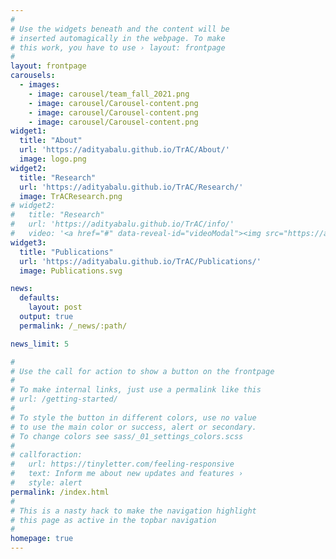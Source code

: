 ```yaml
---
#
# Use the widgets beneath and the content will be
# inserted automagically in the webpage. To make
# this work, you have to use › layout: frontpage
#
layout: frontpage
carousels:
  - images: 
    - image: carousel/team_fall_2021.png
    - image: carousel/Carousel-content.png
    - image: carousel/Carousel-content.png
    - image: carousel/Carousel-content.png
widget1:
  title: "About"
  url: 'https://adityabalu.github.io/TrAC/About/'
  image: logo.png
widget2:
  title: "Research"
  url: 'https://adityabalu.github.io/TrAC/Research/'
  image: TrACResearch.png
# widget2:
#   title: "Research"
#   url: 'https://adityabalu.github.io/TrAC/info/'
#   video: '<a href="#" data-reveal-id="videoModal"><img src="https://adityabalu.github.io/TrAC/images/TrACResearch.png" width="302" height="182" alt=""/></a>'
widget3:
  title: "Publications"
  url: 'https://adityabalu.github.io/TrAC/Publications/'
  image: Publications.svg

news:
  defaults:
    layout: post
  output: true
  permalink: /_news/:path/

news_limit: 5

#
# Use the call for action to show a button on the frontpage
#
# To make internal links, just use a permalink like this
# url: /getting-started/
#
# To style the button in different colors, use no value
# to use the main color or success, alert or secondary.
# To change colors see sass/_01_settings_colors.scss
#
# callforaction:
#   url: https://tinyletter.com/feeling-responsive
#   text: Inform me about new updates and features ›
#   style: alert
permalink: /index.html
#
# This is a nasty hack to make the navigation highlight
# this page as active in the topbar navigation
#
homepage: true
---
```


